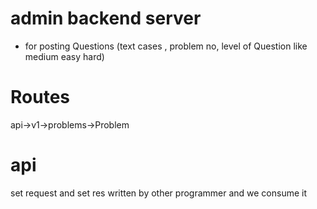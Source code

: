 
 # admin backend server
 - for posting Questions (text cases , problem no, level of Question like medium easy hard)
# Routes 
api->v1->problems->Problem
# api 
set request and set res written by other programmer and we consume it 

